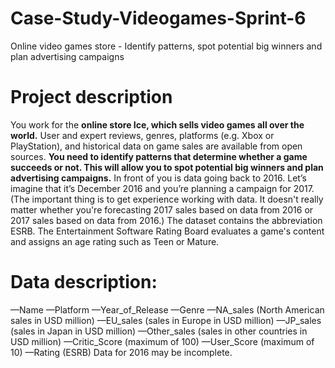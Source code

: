 # Case-Study-Videogames-Sprint-6
Online video games store - Identify patterns, spot potential big winners and plan advertising campaigns

# Project description
You work for the **online store Ice, which sells video games all over the world.** User and expert reviews, genres, platforms (e.g. Xbox or PlayStation), and historical data on game sales are available from open sources. **You need to identify patterns that determine whether a game succeeds or not. This will allow you to spot potential big winners and plan advertising campaigns.** In front of you is data going back to 2016. Let’s imagine that it’s December 2016 and you’re planning a campaign for 2017. (The important thing is to get experience working with data. It doesn't really matter whether you're forecasting 2017 sales based on data from 2016 or 2017 sales based on data from 2016.) The dataset contains the abbreviation ESRB. The Entertainment Software Rating Board evaluates a game's content and assigns an age rating such as Teen or Mature.

# Data description:
—Name
—Platform
—Year_of_Release
—Genre
—NA_sales (North American sales in USD million)
—EU_sales (sales in Europe in USD million)
—JP_sales (sales in Japan in USD million)
—Other_sales (sales in other countries in USD million)
—Critic_Score (maximum of 100)
—User_Score (maximum of 10)
—Rating (ESRB)
Data for 2016 may be incomplete.
